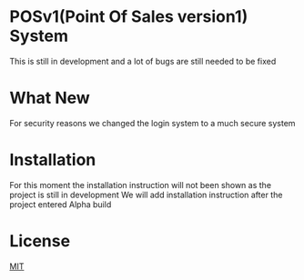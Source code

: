 # POSv1(Point Of Sales version1) System
This is still in development and a lot of bugs are still needed to be fixed
# What New
For security reasons we changed the login system to a much secure system
# Installation
For this moment the installation instruction will not been shown as the project is still in development
We will add installation instruction after the project entered Alpha build
# License
[MIT](./license.md)
